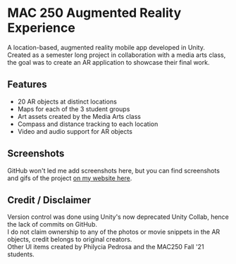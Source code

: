 # MAC 250 Augmented Reality Experience
A location-based, augmented reality mobile app developed in Unity. Created as a semester long project in collaboration with a media arts class, the goal was to create an AR application to showcase their final work.

## Features
* 20 AR objects at distinct locations
* Maps for each of the 3 student groups
* Art assets created by the Media Arts class
* Compass and distance tracking to each location
* Video and audio support for AR objects

## Screenshots
GitHub won't led me add screenshots here, but you can find screenshots and gifs of the project [on my website here](https://slevy14.github.io/mac250-screenshots.html).

## Credit / Disclaimer
Version control was done using Unity's now deprecated Unity Collab, hence the lack of commits on GitHub.  
I do not claim ownership to any of the photos or movie snippets in the AR objects, credit belongs to original creators.  
Other UI items created by Philycia Pedrosa and the MAC250 Fall '21 students.

